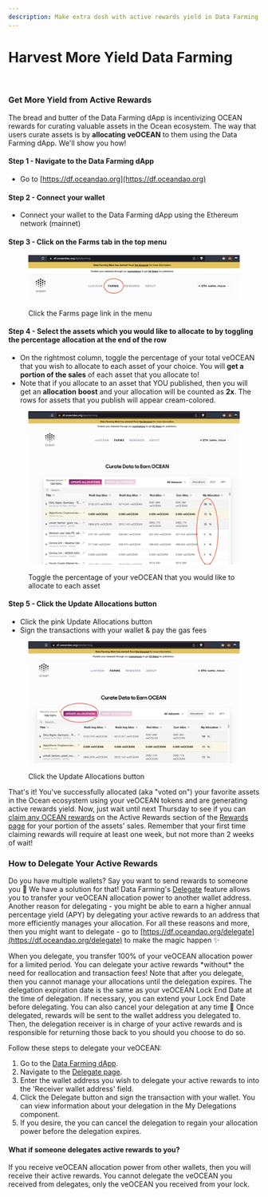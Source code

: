 ```yaml
---
description: Make extra dosh with active rewards yield in Data Farming
---
```


# Harvest More Yield Data Farming

<figure><img src="../.gitbook/assets/gif/farming.gif" alt=""><figcaption></figcaption></figure>

### Get More Yield from Active Rewards

The bread and butter of the Data Farming dApp is incentivizing OCEAN rewards for curating valuable assets in the Ocean ecosystem. The way that users curate assets is by **allocating veOCEAN** to them using the Data Farming dApp. We'll show you how!

#### Step 1 - Navigate to the Data Farming dApp

* Go to [https://df.oceandao.org](https://df.oceandao.org)

#### Step 2 - Connect your wallet

* Connect your wallet to the Data Farming dApp using the Ethereum network (mainnet)

#### Step 3 - Click on the Farms tab in the top menu

<figure><img src="../.gitbook/assets/rewards/farms-page.png" alt=""><figcaption><p>Click the Farms page link in the menu</p></figcaption></figure>

#### Step 4 - Select the assets which you would like to allocate to by toggling the percentage allocation at the end of the row

* On the rightmost column, toggle the percentage of your total veOCEAN that you wish to allocate to each asset of your choice. You will **get a portion of the sales** of each asset that you allocate to!
* Note that if you allocate to an asset that YOU published, then you will get an **allocation** **boost** and your allocation will be counted as **2x**. The rows for assets that you publish will appear cream-colored.

<figure><img src="../.gitbook/assets/rewards/allocations.png" alt=""><figcaption><p>Toggle the percentage of your veOCEAN that you would like to allocate to each asset</p></figcaption></figure>

#### Step 5 - Click the Update Allocations button

* Click the pink Update Allocations button
* Sign the transactions with your wallet & pay the gas fees

<figure><img src="../.gitbook/assets/rewards/update-allocations.png" alt=""><figcaption><p>Click the Update Allocations button</p></figcaption></figure>

That's it! You've successfully allocated (aka "voted on") your favorite assets in the Ocean ecosystem using your veOCEAN tokens and are generating active rewards yield. Now, just wait until next Thursday to see if you can [claim any OCEAN rewards](claim-ocean-rewards.md) on the Active Rewards section of the [Rewards page](https://df.oceandao.org/rewards) for your portion of the assets' sales. Remember that your first time claiming rewards will require at least one week, but not more than 2 weeks of wait!

### How to Delegate Your Active Rewards

Do you have multiple wallets? Say you want to send rewards to someone you 💖 We have a solution for that! Data Farming's [Delegate](https://df.oceandao.org/delegate) feature allows you to transfer your veOCEAN allocation power to another wallet address. Another reason for delegating - you might be able to earn a higher annual percentage yield (APY) by delegating your active rewards to an address that more efficiently manages your allocation. For all these reasons and more, then you might want to delegate - go to [https://df.oceandao.org/delegate](https://df.oceandao.org/delegate) to make the magic happen ✨



When you delegate, you transfer 100% of your veOCEAN allocation power for a limited period. You can delegate your active rewards \*without\* the need for reallocation and transaction fees! Note that after you delegate, then you cannot manage your allocations until the delegation expires. The delegation expiration date is the same as your veOCEAN Lock End Date at the time of delegation. If necessary, you can extend your Lock End Date before delegating. You can also cancel your delegation at any time 💪 Once delegated, rewards will be sent to the wallet address you delegated to. Then, the delegation receiver is in charge of your active rewards and is responsible for returning those back to you should you choose to do so.

Follow these steps to delegate your veOCEAN:

1. Go to the [Data Farming dApp](https://df.oceandao.org).
2. Navigate to the [Delegate page](https://df.oceandao.org/delegate).
3. Enter the wallet address you wish to delegate your active rewards to into the 'Receiver wallet address' field.
4. Click the Delegate button and sign the transaction with your wallet. You can view information about your delegation in the My Delegations component.
5. If you desire, the you can cancel the delegation to regain your allocation power before the delegation expires.

#### What if someone delegates active rewards to you?

If you receive veOCEAN allocation power from other wallets, then you will receive their active rewards. You cannot delegate the veOCEAN you received from delegates, only the veOCEAN you received from your lock.

<figure><img src="https://1520763098-files.gitbook.io/~/files/v0/b/gitbook-x-prod.appspot.com/o/spaces%2FzQlpIJEeu8x5yl0OLuXn%2Fuploads%2Fgit-blob-423f12f5b84205ab6cff8b79a1211fcd955d637c%2FveOCEAN-Delegation.png?alt=media" alt=""><figcaption></figcaption></figure>
